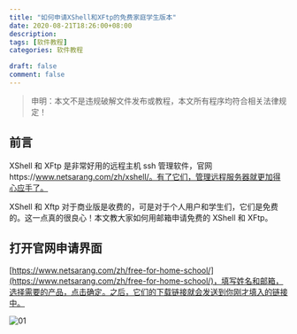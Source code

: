 ```yaml
---
title: "如何申请XShell和XFtp的免费家庭学生版本"
date: 2020-08-21T18:26:00+08:00
description:
tags: [软件教程]
categories: 软件教程

draft: false
comment: false
---
```


> 申明：本文不是违规破解文件发布或教程，本文所有程序均符合相关法律规定！

## 前言

XShell 和 XFtp 是非常好用的远程主机 ssh 管理软件，官网https://www.netsarang.com/zh/xshell/。有了它们，管理远程服务器就更加得心应手了。

XShell 和 Xftp 对于商业版是收费的，可是对于个人用户和学生们，它们是免费的。这一点真的很良心！本文教大家如何用邮箱申请免费的 XShell 和 XFtp。

## 打开官网申请界面

[https://www.netsarang.com/zh/free-for-home-school/](https://www.netsarang.com/zh/free-for-home-school/)，填写姓名和邮箱，选择需要的产品，点击确定。之后，它们的下载链接就会发送到你刚才填入的链接中。

![01](https://imgconvert.csdnimg.cn/aHR0cHM6Ly9pbWcuY2hlbnMubGlmZS9pbWFnZXMvMjAyMC8wOC8yMS8yMDIwMDgyMTE2MjA1MC5wbmc?x-oss-process=image/format,png)
